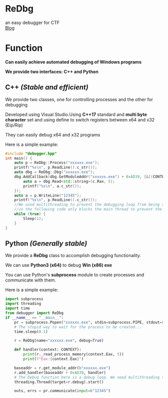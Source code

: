 # ReDbg
an easy debugger for CTF  
[Blog](https://www.moshui.eu.org/2024/07/25/ReDbg/)
# Function
**Can easily achieve automated debugging of Windows programs**  

**We provide two interfaces: C++ and Python**
## C++ *(Stable and efficient)*
We provide two classes, one for controlling processes and the other for debugging  

Developed using Visual Studio.Using **C++17** standard and **multi byte character** set and using define to switch registers between x64 and x32 (Eip/Rip)  

They can easily debug x64 and x32 programs   

Here is a simple example:  
```cpp
#include "debugger.hpp"
int main() {
	auto p = ReDbg::Process("xxxxxx.exe");
	printf("%s\n", p.ReadLine().c_str());
	auto dbg = ReDbg::Dbg("xxxxxx.exe");
	dbg.AddCallback(dbg.GetModuleAddr("xxxxxx.exe") + 0xAD39, [&](CONTEXT c)->void {
		auto a = dbg.Read<std::string>(c.Rax, 5);
		printf("%s\n", a.c_str());
	});
	auto a = p.WriteLine("12345");
	printf("%s\n", p.ReadLine().c_str());
    //We used multithreading to prevent the debugging loop from being terminated.
    //so the following code only blocks the main thread to prevent the program from ending
	while (true) {
		Sleep(1);
	}
}
```
## Python *(Generally stable)*
We provide a **ReDbg** class to accomplish debugging functionality.    

We can use **Python3 (x64)** to debug **Win (x86) exe**  

You can use Python's **subprocess** module to create processes and communicate with them.  

Here is a simple example:  
```Python
import subprocess
import threading
import time
from debugger import ReDbg
if __name__ == "__main__":
    pr = subprocess.Popen("xxxxxx.exe", stdin=subprocess.PIPE, stdout=subprocess.PIPE,shell=True)
    # The stupid way to wait for the process to be created...
    time.sleep(0.1)

    r = ReDbg(name="xxxxxx.exe", debug=True)

    def handler(context: CONTEXT):
        print(r._read_process_memory(context.Eax, 5))
        print(f"Eax:{context.Eax}")

    baseaddr = r.get_module_addr(b"xxxxxx.exe")
    r.add_handler(baseaddr + 0xAD39, handler)
    # The Debug function here is a debug loop. We need multithreading to prevent it from blocking the main thread
    threading.Thread(target=r.debug).start()

    outs, errs = pr.communicate(input=b"12345")
```
